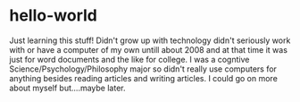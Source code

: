 # hello-world
Just learning this stuff!
Didn't grow up with technology didn't seriously work with or have a computer of my own untill about 2008 and at that time it was just for word documents and the like for college.  I was a cogntive Science/Psychology/Philosophy major so didn't really use computers for anything besides reading articles and writing articles.  I could go on more about myself but....maybe later.
